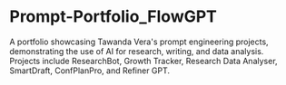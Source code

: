 # Prompt-Portfolio_FlowGPT
A portfolio showcasing Tawanda Vera's prompt engineering projects, demonstrating the use of AI for research, writing, and data analysis. Projects include ResearchBot, Growth Tracker, Research Data Analyser, SmartDraft, ConfPlanPro, and Refiner GPT.
